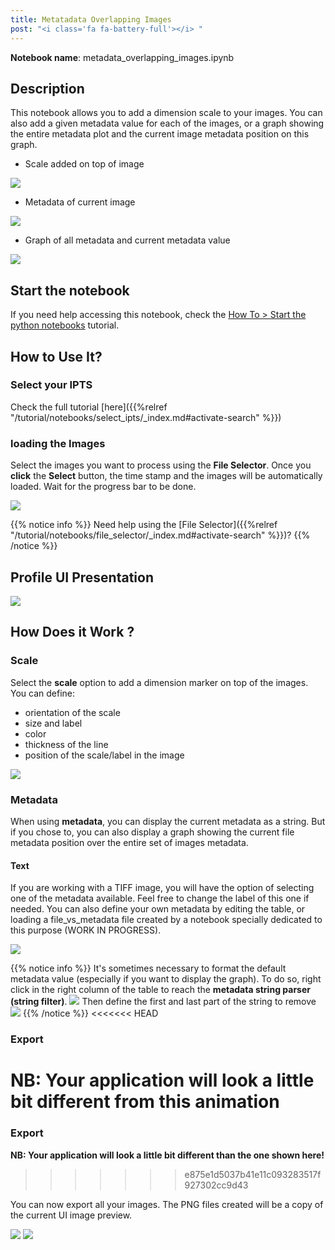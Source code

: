 ```yaml
---
title: Metatadata Overlapping Images
post: "<i class='fa fa-battery-full'></i> "
---
```


**Notebook name**: metadata_overlapping_images.ipynb

## Description

This notebook allows you to add a dimension scale to your images. You can also add a given metadata value
for each of the images, or a graph showing the entire metadata plot and the current image metadata position on this graph.

* Scale added on top of image
<img src='/tutorial/notebooks/metadata_overlapping_images/images/scale.png'>

* Metadata of current image
<img src='/tutorial/notebooks/metadata_overlapping_images/images/metadata_text.png'>

* Graph of all metadata and current metadata value
<img src='/tutorial/notebooks/metadata_overlapping_images/images/metadata_graph.png'>

## Start the notebook

If you need help accessing this notebook, check the [How To > Start the python
notebooks](/en/tutorial/how_to_start_notebooks) tutorial.

## How to Use It?

### Select your IPTS

Check the full tutorial [here]({{%relref "/tutorial/notebooks/select_ipts/_index.md#activate-search" %}})</i>

### loading the Images

Select the images you want to process using the **File Selector**. Once you **click** the **Select** button, the time
stamp and the images will be automatically loaded. Wait for the progress bar to be done.

<img src='/tutorial/notebooks/calibrated_transmission/images/select_files.gif' />

{{% notice info %}}
Need help using the [File Selector]({{%relref "/tutorial/notebooks/file_selector/_index.md#activate-search" %}})?
{{% /notice %}}

## Profile UI Presentation

<img src='/tutorial/notebooks/metadata_overlapping_images/images/ui_presentation.png' />

## How Does it Work ?

### Scale

Select the **scale** option to add a dimension marker on top of the images. You can define:

 * orientation of the scale
 * size and label
 * color
 * thickness of the line
 * position of the scale/label in the image

<img src='/tutorial/notebooks/metadata_overlapping_images/images/scale.gif' />

### Metadata

When using **metadata**, you can display the current metadata as a string. But if you chose to, you can
also display a graph showing the current file metadata position over the entire set of images metadata.

#### Text

If you are working with a TIFF image, you will have the option of selecting one of the metadata available. Feel free
to change the label of this one if needed.
You can also define your own metadata by editing the table, or loading a file_vs_metadata file created by a notebook
specially dedicated to this purpose (WORK IN PROGRESS).

<img src='/tutorial/notebooks/metadata_overlapping_images/images/metadata_text.gif' />

{{% notice info %}}
It's sometimes necessary to format the default metadata value (especially if you want to display the graph). To do so,
right click in the right column of the table to reach the **metadata string parser (string filter)**.
<img src='/tutorial/notebooks/metadata_overlapping_images/images/string_filter_1.png' />
Then define the first and last part of the string to remove
<img src='/tutorial/notebooks/metadata_overlapping_images/images/string_filter_2.png' />
{{% /notice %}}
<<<<<<< HEAD


### Export

**NB: Your application will look a little bit different from this animation**
=======

### Export

**NB: Your application will look a little bit different than the one shown here!**
>>>>>>> e875e1d5037b41e11c093283517f927302cc9d43

You can now export all your images. The PNG files created will be a copy of the current UI image preview.

<img src='/tutorial/notebooks/metadata_overlapping_images/images/export.gif' />

<img src='/tutorial/notebooks/metadata_overlapping_images/images/exported_images.png' />



